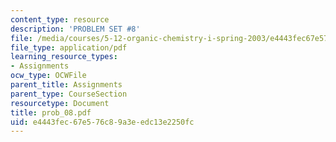 ```yaml
---
content_type: resource
description: 'PROBLEM SET #8'
file: /media/courses/5-12-organic-chemistry-i-spring-2003/e4443fec67e576c89a3eedc13e2250fc_prob_08.pdf
file_type: application/pdf
learning_resource_types:
- Assignments
ocw_type: OCWFile
parent_title: Assignments
parent_type: CourseSection
resourcetype: Document
title: prob_08.pdf
uid: e4443fec-67e5-76c8-9a3e-edc13e2250fc
---
```

